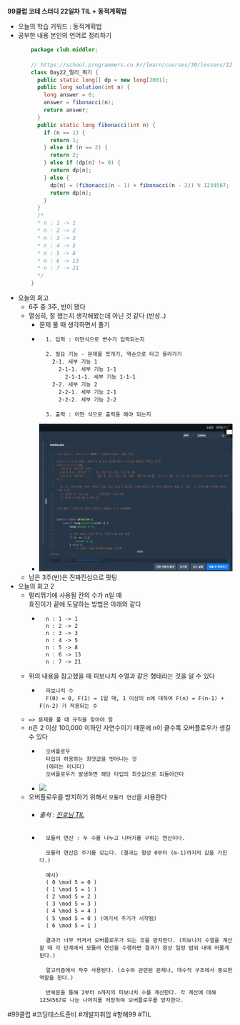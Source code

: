 <b>99클럽 코테 스터디 22일차 TIL + 동적계획법</b>

- 오늘의 학습 키워드 : 동적계획법
- 공부한 내용 본인의 언어로 정리하기
    ```java
        package club.middler;

        // https://school.programmers.co.kr/learn/courses/30/lessons/12914
        class Day22_멀리_뛰기 {
          public static long[] dp = new long[2001];
          public long solution(int n) {
            long answer = 0;
            answer = fibonacci(n);
            return answer;
          }
          public static long fibonacci(int n) {
            if (n == 1) {
              return 1;
            } else if (n == 2) {
              return 2;
            } else if (dp[n] != 0) {
              return dp[n];
            } else {
              dp[n] = (fibonacci(n - 1) + fibonacci(n - 2)) % 1234567; // 오버플로우 방지
              return dp[n];
            }
          }
          /*
          * n : 1 -> 1
          * n : 2 -> 2
          * n : 3 -> 3
          * n : 4 -> 5
          * n : 5 -> 8
          * n : 6 -> 13
          * n : 7 -> 21
          */
        }
    ```
- 오늘의 회고
  - 6주 중 3주, 반이 됐다
  - 열심히, 잘 했는지 생각해봤는데 아닌 것 같다 (반성..)
    - 문제 풀 때 생각하면서 풀기
    - ```
        1. 입력 : 어떤식으로 변수가 입력되는지
        
        2. 필요 기능 - 문제를 쪼개기, 역순으로 타고 올라가기
          2-1. 세부 기능 1
            2-1-1. 세부 기능 1-1
              2-1-1-1. 세부 기능 1-1-1
          2-2. 세부 기능 2
            2-2-1. 세부 기능 2-1
            2-2-2. 세부 기능 2-2

        3. 출력 : 어떤 식으로 출력을 해야 되는지
      ```
    - <img src="./image/문제_푸는_방법.PNG">
  - 남은 3주(반)은 진짜진심으로 팟팅
- 오늘의 회고 2
  - 멀리뛰기에 사용될 칸의 수가 n일 때<br>효진이가 끝에 도달하는 방법은 아래와 같다
    - ```
        n : 1 -> 1
        n : 2 -> 2
        n : 3 -> 3
        n : 4 -> 5
        n : 5 -> 8
        n : 6 -> 13
        n : 7 -> 21
      ```
  - 위의 내용을 참고했을 때 피보나치 수열과 같은 형태라는 것을 알 수 있다
    - ```
        피보나치 수
        F(0) = 0, F(1) = 1일 때, 1 이상의 n에 대하여 F(n) = F(n-1) + F(n-2) 가 적용되는 수
      ```
  - `=> 문제를 풀 때 규칙을 찾아야 함`
  - n은 2 이상 100,000 이하인 자연수이기 때문에 n이 클수록 오버플로우가 생길 수 있다
    - ```
        오버플로우
        타입이 허용하는 최댓값을 벗어나는 것
        (에러는 아니다)
        오버플로우가 발생하면 해당 타입의 최솟값으로 되돌아간다
      ```
    - <img src="https://velog.velcdn.com/images/steadygo247/post/7dc38c89-8b0f-4243-a349-4d39a296213b/image.png">
  - 오버플로우를 방지하기 위해서 `모듈러 연산`을 사용한다
    - <h6><i>출처 : <a href="https://ajar-utensil-d36.notion.site/99-20-TIL-989317edccfa4fefb1a0956cfcaf788f">진호님 TIL</a></i></h6>
    - ```
        모듈러 연산 : 두 수를 나누고 나머지를 구하는 연산이다.

        모듈러 연산은 주기를 갖는다. (결과는 항상 0부터 (m-1)까지의 값을 가진다.)

        예시)
        ( 0 \mod 5 = 0 )
        ( 1 \mod 5 = 1 )
        ( 2 \mod 5 = 2 )
        ( 3 \mod 5 = 3 )
        ( 4 \mod 5 = 4 )
        ( 5 \mod 5 = 0 ) (여기서 주기가 시작됨)
        ( 6 \mod 5 = 1 )

        결과가 너무 커져서 오버플로우가 되는 것을 방지한다. (피보나치 수열을 계산할 때 각 단계에서 모듈러 연산을 수행하면 결과가 항상 일정 범위 내에 머물게 된다.)

        알고리즘에서 자주 사용된다. (소수와 관련된 문제나, 대수적 구조에서 중요한 역할을 한다.)

        반복문을 통해 2부터 n까지의 피보나치 수를 계산한다. 각 계산에 대해 1234567로 나눈 나머지를 저장하여 오버플로우를 방지한다.
      ```

#99클럽 #코딩테스트준비 #개발자취업 #항해99 #TIL
